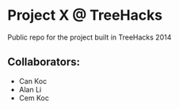 # Project X @ TreeHacks
Public repo for the project built in TreeHacks 2014

Collaborators:
-------------
* Can Koc
* Alan Li
* Cem Koc
